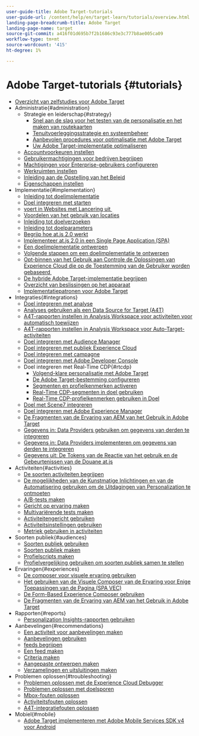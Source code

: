 ```yaml
---
user-guide-title: Adobe Target-tutorials
user-guide-url: /content/help/en/target-learn/tutorials/overview.html
landing-page-breadcrumb-title: Adobe Target
landing-page-name: target
source-git-commit: a416f01d695b7f2b1686c93e3c777b8ae005ca09
workflow-type: tm+mt
source-wordcount: '415'
ht-degree: 1%

---
```



# Adobe Target-tutorials {#tutorials}

+ [Overzicht van zelfstudies voor Adobe Target](../overview.md)
+ Administratie{#administration}
   + Strategie en leiderschap{#strategy}
      + [Snel aan de slag voor het testen van de personalisatie en het maken van routekaarten](../strategy/create-personalization-roadmap-testing-plan.md)
      + [Tenuitvoerleggingsstrategie en systeembeheer](../dev101/1-1-implementation-strategy-sys-governance.md)
      + [Aanbevolen procedures voor optimalisatie met Adobe Target](../strategy/target-best-practices-for-optimization.md)
      + [Uw Adobe Target-implementatie optimaliseren](../strategy/optimize-your-target-implementation.md)
   + [Accountvoorkeuren instellen](../administration/set-up-account-preferences.md)
   + [Gebruikermachtigingen voor bedrijven begrijpen](../administration/understanding-enterprise-user-permissions.md)
   + [Machtigingen voor Enterprise-gebruikers configureren](../dev101/1-2-configure-ent-user-permissions.md)
   + [Werkruimten instellen](../administration/set-up-workspaces.md)
   + [Inleiding aan de Opstelling van het Beleid](../dev101/1-3-intro-to-admin-setup.md)
   + [Eigenschappen instellen](../administration/set-up-properties.md)
+ Implementatie{#implementation}
   + [Inleiding tot doelimplementatie](../dev101/2-1-intro-to-target-implementation.md)
   + [Doel integreren met starten](../dev101/3-1-target-launch.md)
   + [&#x200B; voert in Websites met Lancering uit &#x200B;](https://experienceleague.adobe.com/docs/launch-learn/implementing-in-websites-with-launch/index.html?lang=nl-NL)
   + [Voordelen van het gebruik van locaties](../dev101/2-2-benefits-of-locations.md)
   + [Inleiding tot doelverzoeken](../dev101/2-3-intro-to-target-requests.md)
   + [Inleiding tot doelparameters](../dev101/2-4-intro-to-target-params.md)
   + [Begrijp hoe at.js 2.0 werkt](../implementation/understanding-how-atjs-20-works.md)
   + [Implementeer at.js 2.0 in een Single Page Application (SPA)](../implementation/implement-atjs-20-in-a-single-page-application.md)
   + [Een doelimplementatie ontwerpen](../dev101/2-5-design-target-implementation.md)
   + [Volgende stappen om een doelimplementatie te ontwerpen](../dev101/2-6-next-steps-design-target-implementation.md)
   + [&#x200B; Opt-binnen van het Gebruik aan Controle de Oplossingen van Experience Cloud die op de Toestemming van de Gebruiker worden gebaseerd &#x200B;](https://experienceleague.adobe.com/docs/id-service/using/implementation/opt-in-service/use-opt-in-to-control-experience-cloud-activities-based-on-user-consent.html?lang=nl-NL)
   + [De hybride Adobe Target-implementatie begrijpen](../implementation/hybrid-deployment.md)
   + [Overzicht van beslissingen op het apparaat](../implementation/on-device-decisioning-overview.md)
   + [Implementatiepatronen voor Adobe Target](../implementation/implementation-patterns-for-adobe-target.md)
+ Integraties{#integrations}
   + [Doel integreren met analyse](../dev101/3-2-target-analytics.md)
   + [Analyses gebruiken als een Data Source for Target (A4T)](../integrations/use-analytics-as-a-data-source-a4t.md)
   + [A4T-rapporten instellen in Analysis Workspace voor activiteiten voor automatisch toewijzen](../integrations/set-up-a4t-reports-in-analysis-workspace-for-auto-allocate-activities.md)
   + [A4T-rapporten instellen in Analysis Workspace voor Auto-Target-activiteiten](../integrations/set-up-a4t-reports-in-analysis-workspace-for-auto-target-activities.md)
   + [Doel integreren met Audience Manager](../dev101/3-3-target-dmp.md)
   + [Doel integreren met publiek Experience Cloud](../dev101/3-4-target-exc-audiences.md)
   + [Doel integreren met campagne](../dev101/3-6-target-campaign.md)
   + [Doel integreren met Adobe Developer Console](../dev101/3-7-target-io.md)
   + Doel integreren met Real-Time CDP{#rtcdp}
      + [Volgend-klare personalisatie met Adobe Target](../integrations/rtcdp/next-hit-personalization.md)
      + [De Adobe Target-bestemming configureren](../integrations/rtcdp/configure-the-target-destination.md)
      + [Segmenten en profielkenmerken activeren](../integrations/rtcdp/activate-segments-and-profile-attributes.md)
      + [Real-Time CDP-segmenten in doel gebruiken](../integrations/rtcdp/use-rtcdp-segments-in-target.md)
      + [Real-Time CDP-profielkenmerken gebruiken in Doel](../integrations/rtcdp/use-rtcdp-profile-attributes-in-target.md)
   + [Doel met Scene7 integreren](../dev101/3-8-target-scene7.md)
   + [Doel integreren met Adobe Experience Manager](../dev101/3-5-target-aem.md)
   + [&#x200B; De Fragmenten van de Ervaring van AEM van het Gebruik in Adobe Target &#x200B;](https://helpx.adobe.com/experience-manager/kt/sites/using/experience-fragment-target-offer-feature-video-use.html)
   + [Gegevens in: Data Providers gebruiken om gegevens van derden te integreren](../integrations/use-data-providers-to-integrate-third-party-data.md)
   + [Gegevens in: Data Providers implementeren om gegevens van derden te integreren](../integrations/implement-data-providers-to-integrate-third-party-data.md)
   + [Gegevens uit: De Tokens van de Reactie van het gebruik en de Gebeurtenissen van de Douane at.js](../integrations/use-response-tokens-and-atjs-custom-events.md)
+ Activiteiten{#activities}
   + [De soorten activiteiten begrijpen](../activities/understanding-the-types-of-activities.md)
   + [De mogelijkheden van de Kunstmatige Inlichtingen en van de Automatisering gebruiken om de Uitdagingen van Personalization te ontmoeten](../activities/use-the-artificial-intelligence-and-automation-capabilities-to-meet-the-challenges-of-personalization.md)
   + [A/B-tests maken](../activities/create-ab-tests.md)
   + [Gericht op ervaring maken](../activities/create-experience-targeting-activities.md)
   + [Multivariërende tests maken](../activities/create-multivariate-tests.md)
   + [Activiteitengericht gebruiken](../activities/use-activity-targeting.md)
   + [Activiteitsinstellingen gebruiken](../activities/use-activity-settings.md)
   + [Metriek gebruiken in activiteiten](../activities/use-metrics-in-activities.md)
+ Soorten publiek{#audiences}
   + [Soorten publiek gebruiken](../audiences/use-audiences.md)
   + [Soorten publiek maken](../audiences/create-audiences.md)
   + [Profielscripts maken](../audiences/create-profile-scripts.md)
   + [Profielvergelijking gebruiken om soorten publiek samen te stellen](../audiences/use-profile-comparison-to-build-audiences.md)
+ Ervaringen{#experiences}
   + [De composer voor visuele ervaring gebruiken](../experiences/use-the-visual-experience-composer.md)
   + [Het gebruiken van de Visuele Composer van de Ervaring voor Enige Toepassingen van de Pagina (SPA VEC)](../experiences/use-the-visual-experience-composer-for-single-page-applications.md)
   + [De Form-Based Experience Composer gebruiken](../experiences/use-the-form-based-experience-composer.md)
   + [&#x200B; De Fragmenten van de Ervaring van AEM van het Gebruik in Adobe Target &#x200B;](https://helpx.adobe.com/experience-manager/kt/sites/using/experience-fragment-target-offer-feature-video-use.html)
+ Rapporten{#reports}
   + [Personalization Insights-rapporten gebruiken](../reports/use-the-personalization-insights-reports.md)
+ Aanbevelingen{#recommendations}
   + [Een activiteit voor aanbevelingen maken](../recommendations/create-a-recommendations-activity.md)
   + [Aanbevelingen gebruiken](../recommendations/use-recommendations-offers.md)
   + [feeds begrijpen](../recommendations/understanding-feeds.md)
   + [Een feed maken](../recommendations/create-a-feed.md)
   + [Criteria maken](../recommendations/create-criteria.md)
   + [Aangepaste ontwerpen maken](../recommendations/create-custom-designs.md)
   + [Verzamelingen en uitsluitingen maken](../recommendations/create-collections-and-exclusions.md)
+ Problemen oplossen{#troubleshooting}
   + [Problemen oplossen met de Experience Cloud Debugger](../troubleshooting/troubleshoot-with-the-experience-cloud-debugger.md)
   + [Problemen oplossen met doelsporen](../troubleshooting/troubleshoot-with-target-traces.md)
   + [Mbox-fouten oplossen](../dev101/4-1-troubleshoot-mbox-errors.md)
   + [Activiteitsfouten oplossen](../dev101/4-2-troubleshoot-activity-errors.md)
   + [A4T-integratiefouten oplossen](../dev101/4-3-troubleshoot-integration-errors.md)
+ Mobiel{#mobile}
   + [Adobe Target implementeren met Adobe Mobile Services SDK v4 voor Android](../mobile-v4/overview.md)
